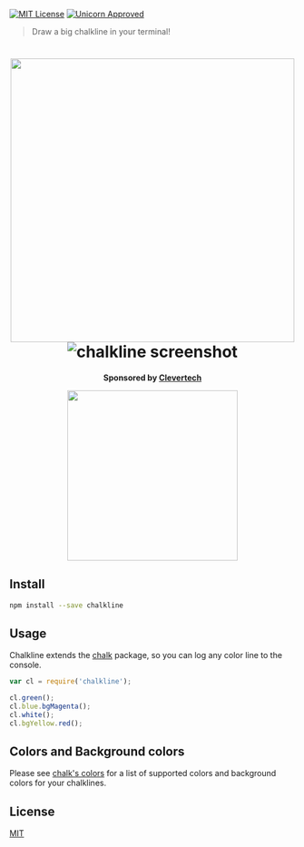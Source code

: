
[![MIT License][license-image]][license-url]
[![Unicorn Approved][unicorn-approved]][unicorn-url]

> Draw a big chalkline in your terminal!

<h1 align="center">
  <img width="500" src="https://cdn.jsdelivr.net/gh/niftylettuce/chalkline@master/media/logo.svg" />
  <img alt="chalkline screenshot" src="https://cdn.jsdelivr.net/gh/niftylettuce/chalkline@master/media/screenshot.png" />
</h1>

<h4 align="center">
  <p>Sponsored by <a href="http://www.clevertech.biz/?ref=chalkline">Clevertech</a></p>
  <a href="http://www.clevertech.biz/?ref=chalkline"><img width="300" src="https://s3.amazonaws.com/filenode/logo-black.png" /></a>
</h4>

## Install

```bash
npm install --save chalkline
```


## Usage

Chalkline extends the [chalk][chalk] package, so you can log any color line to the console.

```js
var cl = require('chalkline');

cl.green();
cl.blue.bgMagenta();
cl.white();
cl.bgYellow.red();
```


## Colors and Background colors

Please see [chalk's colors][chalks-colors] for a list of supported colors and background colors for your chalklines.


## License

[MIT][license-url]


[chalk]: https://github.com/chalk/chalk
[chalks-colors]: https://github.com/chalk/chalk#colors
[license-image]: http://img.shields.io/badge/license-MIT-blue.svg?style=flat
[license-url]: LICENSE
[unicorn-approved]: http://img.shields.io/badge/unicorn-approved-ff69b4.svg
[unicorn-url]: https://www.youtube.com/watch?v=9auOCbH5Ns4
